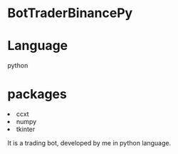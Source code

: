 # BotTraderBinancePy

<h1>Language</h1>
 python

 <h1>packages</h1>

<li>ccxt</li>
<li>numpy</li>
<li>tkinter</li>

It is a trading bot, developed by me in python language.

